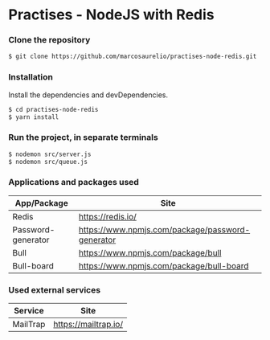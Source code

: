 # Practises - NodeJS with Redis

### Clone the repository

```sh
$ git clone https://github.com/marcosaurelio/practises-node-redis.git
```

### Installation

Install the dependencies and devDependencies.

```sh
$ cd practises-node-redis
$ yarn install 
```

### Run the project,  in separate terminals

```sh
$ nodemon src/server.js
$ nodemon src/queue.js
```

### Applications and packages used

| App/Package | Site |
| ------ | ------ |
| Redis | https://redis.io/ |
| Password-generator | https://www.npmjs.com/package/password-generator |
| Bull | https://www.npmjs.com/package/bull |
| Bull-board | https://www.npmjs.com/package/bull-board |

### Used external services
| Service | Site |
| ------ | ------ |
| MailTrap | https://mailtrap.io/ |

